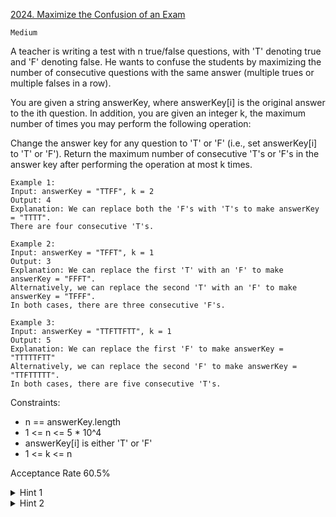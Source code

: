 [2024. Maximize the Confusion of an Exam](https://leetcode.com/problems/maximize-the-confusion-of-an-exam/description/)

`Medium`

A teacher is writing a test with n true/false questions, with 'T' denoting true and 'F' denoting false. He wants to confuse the students by maximizing the number of consecutive questions with the same answer (multiple trues or multiple falses in a row).

You are given a string answerKey, where answerKey[i] is the original answer to the ith question. In addition, you are given an integer k, the maximum number of times you may perform the following operation:

Change the answer key for any question to 'T' or 'F' (i.e., set answerKey[i] to 'T' or 'F').
Return the maximum number of consecutive 'T's or 'F's in the answer key after performing the operation at most k times.

```
Example 1:
Input: answerKey = "TTFF", k = 2
Output: 4
Explanation: We can replace both the 'F's with 'T's to make answerKey = "TTTT".
There are four consecutive 'T's.

Example 2:
Input: answerKey = "TFFT", k = 1
Output: 3
Explanation: We can replace the first 'T' with an 'F' to make answerKey = "FFFT".
Alternatively, we can replace the second 'T' with an 'F' to make answerKey = "TFFF".
In both cases, there are three consecutive 'F's.

Example 3:
Input: answerKey = "TTFTTFTT", k = 1
Output: 5
Explanation: We can replace the first 'F' to make answerKey = "TTTTTFTT"
Alternatively, we can replace the second 'F' to make answerKey = "TTFTTTTT". 
In both cases, there are five consecutive 'T's.
``` 

Constraints:

- n == answerKey.length
- 1 <= n <= 5 * 10^4
- answerKey[i] is either 'T' or 'F'
- 1 <= k <= n

Acceptance Rate
60.5%

<details>
<summary>Hint 1</summary>

Can we use the maximum length at the previous position to help us find the answer for the current position?

</details>

<details>
<summary>Hint 2</summary>

Can we use binary search to find the maximum consecutive same answer at every position?

</details>